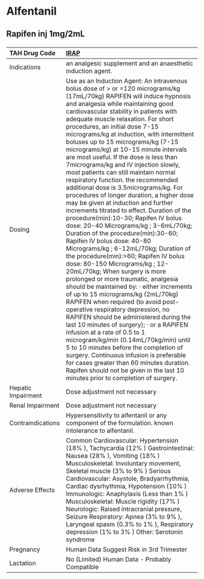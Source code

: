 # Alfentanil

## Rapifen inj 1mg/2mL

##### 

| TAH Drug Code      | [IRAP](https://www.tahsda.org.tw/drugs/hissearch.php?drug_code=IRAP)                                                                                                                                                                                                                                                                                                                                                                                                                                                                                                                                                                                                                                                                                                                                                                                                                                                                                                                                                                                                                                                                                                                                                                                                                                                                                                                                                                                                                                                                                                                                                                          |
|:-------------------|:----------------------------------------------------------------------------------------------------------------------------------------------------------------------------------------------------------------------------------------------------------------------------------------------------------------------------------------------------------------------------------------------------------------------------------------------------------------------------------------------------------------------------------------------------------------------------------------------------------------------------------------------------------------------------------------------------------------------------------------------------------------------------------------------------------------------------------------------------------------------------------------------------------------------------------------------------------------------------------------------------------------------------------------------------------------------------------------------------------------------------------------------------------------------------------------------------------------------------------------------------------------------------------------------------------------------------------------------------------------------------------------------------------------------------------------------------------------------------------------------------------------------------------------------------------------------------------------------------------------------------------------------|
| Indications        | an analgesic supplement and an anaesthetic induction agent.                                                                                                                                                                                                                                                                                                                                                                                                                                                                                                                                                                                                                                                                                                                                                                                                                                                                                                                                                                                                                                                                                                                                                                                                                                                                                                                                                                                                                                                                                                                                                                                   |
| Dosing             | Use as an Induction Agent: An intravenous bolus dose of > or =120 micrograms/kg (17mL/70kg) RAPIFEN will induce hypnosis and analgesia while maintaining good cardiovascular stability in patients with adequate muscle relaxation. For short procedures, an initial dose 7-15 micrograms/kg at induction, with intermittent boluses up to 15 micrograms/kg (7-15 micrograms/kg) at 10-15 minute intervals are most useful. If the dose is less than 7micrograms/kg and IV injection slowly, most patients can still maintain normal respiratory function. the recommended additional dose is 3.5micrograms/kg. For procedures of longer duration, a higher dose may be given at induction and further increments titrated to effect. Duration of the procedure(min):10-30; Rapifen IV bolus dose: 20-40 Micrograms/kg ; 3-6mL/70kg; Duration of the procedure(min):30-60; Rapifen IV bolus dose: 40-80 Micrograms/kg ; 6-12mL/70kg; Duration of the procedure(min):>60; Rapifen IV bolus dose: 80-150 Micrograms/kg ; 12-20mL/70kg; When surgery is more prolonged or more traumatic, analgesia should be maintained by: ‧ either increments of up to 15 micrograms/kg (2mL/70kg) RAPIFEN when required (to avoid post-operative respiratory depression, no RAPIFEN should be administered during the last 10 minutes of surgery); ‧ or a RAPIFEN infusion at a rate of 0.5 to 1 microgram/kg/min (0.14mL/70kg/min) until 5 to 10 minutes before the completion of surgery. Continuous infusion is preferable for cases greater than 60 minutes duration. Rapifen should not be given in the last 10 minutes prior to completion of surgery. |
| Hepatic Impairment | Dose adjustment not necessary                                                                                                                                                                                                                                                                                                                                                                                                                                                                                                                                                                                                                                                                                                                                                                                                                                                                                                                                                                                                                                                                                                                                                                                                                                                                                                                                                                                                                                                                                                                                                                                                                 |
| Renal Impairment   | Dose adjustment not necessary                                                                                                                                                                                                                                                                                                                                                                                                                                                                                                                                                                                                                                                                                                                                                                                                                                                                                                                                                                                                                                                                                                                                                                                                                                                                                                                                                                                                                                                                                                                                                                                                                 |
| Contraindications  | Hypersensitivity to alfentanil or any component of the formulation. known intolerance to alfentanil.                                                                                                                                                                                                                                                                                                                                                                                                                                                                                                                                                                                                                                                                                                                                                                                                                                                                                                                                                                                                                                                                                                                                                                                                                                                                                                                                                                                                                                                                                                                                          |
| Adverse Effects    | Common Cardiovascular: Hypertension (18% ), Tachycardia (12% ) Gastrointestinal: Nausea (28% ), Vomiting (18% ) Musculoskeletal: Involuntary movement, Skeletal muscle (3% to 9% ) Serious Cardiovascular: Asystole, Bradyarrhythmia, Cardiac dysrhythmia, Hypotension (10% ) Immunologic: Anaphylaxis (Less than 1% ) Musculoskeletal: Muscle rigidity (17% ) Neurologic: Raised intracranial pressure, Seizure Respiratory: Apnea (3% to 9% ), Laryngeal spasm (0.3% to 1% ), Respiratory depression (1% to 3% ) Other: Serotonin syndrome                                                                                                                                                                                                                                                                                                                                                                                                                                                                                                                                                                                                                                                                                                                                                                                                                                                                                                                                                                                                                                                                                                  |
| Pregnancy          | Human Data Suggest Risk in 3rd Trimester                                                                                                                                                                                                                                                                                                                                                                                                                                                                                                                                                                                                                                                                                                                                                                                                                                                                                                                                                                                                                                                                                                                                                                                                                                                                                                                                                                                                                                                                                                                                                                                                      |
| Lactation          | No (Limited) Human Data - Probably Compatible                                                                                                                                                                                                                                                                                                                                                                                                                                                                                                                                                                                                                                                                                                                                                                                                                                                                                                                                                                                                                                                                                                                                                                                                                                                                                                                                                                                                                                                                                                                                                                                                 |


